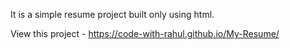 It is a simple resume project built only using html.

View this project - https://code-with-rahul.github.io/My-Resume/
